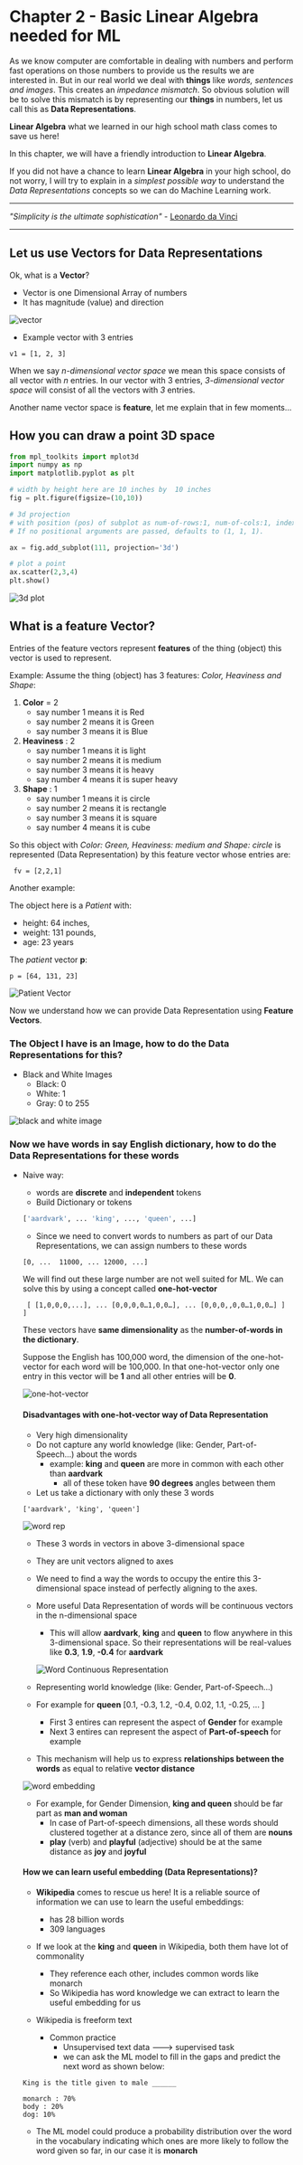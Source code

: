 # Chapter 2 - Basic Linear Algebra needed for ML 

 As we know computer are comfortable in dealing with numbers and perform fast operations on those numbers to provide us the results we are interested in. But in our real world we deal with **things** like *words, sentences and images*. This creates an *impedance mismatch*. So obvious solution will be to solve this mismatch is by representing our **things** in numbers, let us call this as **Data Representations**.
 
**Linear Algebra** what we learned in our high school math class comes to save us here!

In this chapter, we will have a friendly introduction to **Linear Algebra**. 

If you did not have a chance to learn **Linear Algebra** in your high school, do not worry, I will try to explain in a *simplest possible way* to understand the *Data Representations* concepts so we can do Machine Learning work.

-----

*"Simplicity is the ultimate sophistication"* - [Leonardo da Vinci](https://en.wikipedia.org/wiki/Leonardo_da_Vinci)

-----

## Let us use Vectors for Data Representations

Ok, what is a **Vector**?

- Vector is one Dimensional Array of numbers
- It has magnitude (value) and direction

![vector](img/2/vector.png)

- Example vector with 3 entries
```
v1 = [1, 2, 3]

```

When we say *n-dimensional vector space* we mean this space consists of all vector with *n* entries.
In our vector with 3 entries, *3-dimensional vector space* will consist of all the vectors with *3* entries.

Another name vector space is **feature**, let me explain that in few moments...


## How you can draw a point 3D space

```py
from mpl_toolkits import mplot3d
import numpy as np
import matplotlib.pyplot as plt

# width by height here are 10 inches by  10 inches
fig = plt.figure(figsize=(10,10))

# 3d projection 
# with position (pos) of subplot as num-of-rows:1, num-of-cols:1, index-of-subplot:1
# If no positional arguments are passed, defaults to (1, 1, 1).

ax = fig.add_subplot(111, projection='3d')

# plot a point
ax.scatter(2,3,4)
plt.show()
```
![3d plot](img/2/3d-plot.png)

## What is a feature Vector?

Entries of the feature vectors represent **features** of the thing (object) this vector is used to represent.

Example:
Assume the thing (object) has 3 features: *Color, Heaviness and Shape*:
1. **Color** = 2
    - say number 1 means it is Red 
    - say number 2 means it is Green
    - say number 3 means it is Blue
2. **Heaviness** : 2
    - say number 1 means it is light
    - say number 2 means it is medium
    - say number 3 means it is heavy
    - say number 4 means it is super heavy
3. **Shape** : 1
    - say number 1 means it is circle
    - say number 2 means it is rectangle
    - say number 3 means it is square
    - say number 4 means it is cube

So this object with *Color: Green, Heaviness: medium and Shape: circle* is represented (Data Representation) by this feature vector whose entries are:

```
 fv = [2,2,1]

```

Another example:

The object here is a *Patient* with:
- height: 64 inches,
- weight: 131 pounds, 
- age: 23 years

The *patient* vector **p**:
```
p = [64, 131, 23]
```

![Patient Vector](img/2/patient-vector.png)

Now we understand how we can provide Data Representation using **Feature Vectors**.



### The Object I have is an Image, how to do the Data Representations for this?

- Black and White Images
    - Black: 0
    - White: 1
    - Gray: 0 to 255

![black and white image](img/2/bw-img-2.png)

### Now we have words in say English dictionary, how to do the Data Representations for these words

- Naive way:
    - words are **discrete** and **independent** tokens
    - Build Dictionary or tokens 

    ``` py
    ['aardvark', ... 'king', ..., 'queen', ...]
    ```

    - Since we need to convert words to numbers as part of our Data Representations, we can assign numbers to these words
    ```
    [0, ...  11000, ... 12000, ...]

    ``` 

    We will find out these large number are not well suited for ML. We can solve this by using a concept called **one-hot-vector**

    ```
     [ [1,0,0,0,...], ... [0,0,0,0…1,0,0…], ... [0,0,0,,0,0…1,0,0…] ]      ]
    ```

    These vectors have **same dimensionality** as the **number-of-words in the dictionary**.

    Suppose the English has 100,000 word, the dimension of the one-hot-vector for each word will be 100,000. In that one-hot-vector only one entry in this vector will be **1** and all other entries will be **0**.

    ![one-hot-vector](img/2/one-hot-vector.png)

    #### Disadvantages with one-hot-vector way of Data Representation
    - Very high dimensionality 
    - Do not capture any world knowledge (like: Gender, Part-of-Speech...) about the words
        - example: **king** and **queen** are more in common with each other than **aardvark**
            - all of these token have **90 degrees** angles between them
    - Let us take a dictionary with only these 3 words
    ```
    ['aardvark', 'king', 'queen'] 

    ```
    ![word rep](img/2/word-rep-1.png)

    - These 3 words in vectors in above 3-dimensional space
    - They are unit vectors aligned to axes
    - We need to find a way the words to occupy the entire this 3-dimensional space instead of perfectly aligning to the axes.
    - More useful Data Representation of words will be continuous vectors in the n-dimensional space
        - This will allow **aardvark**, **king** and **queen** to flow anywhere in this 3-dimensional space. So their representations will be real-values like **0.3**, **1.9**, **-0.4** for **aardvark**

        ![Word Continuous Representation](img/2/num-rep-cont-1.png)


    - Representing world knowledge (like: Gender, Part-of-Speech...)
    - For example for **queen** [0.1, -0.3, 1.2,     -0.4, 0.02, 1.1,    -0.25, ... ]
        - First 3 entires can represent the aspect of **Gender** for example
        - Next 3 entires can represent the aspect of **Part-of-speech** for example 
    - This mechanism will help us to express **relationships between the words** as equal to relative **vector distance**

    ![word embedding](img/2/word-embedding-1.png)

    - For example, for Gender Dimension, **king and queen** should be far part as **man and woman**
        - In case of Part-of-speech dimensions, all these words should clustered together at a distance zero, since all of them are **nouns**
        - **play** (verb) and **playful** (adjective) should be at the same distance as **joy** and **joyful**


    #### How we can learn useful embedding (Data Representations)?
    - **Wikipedia** comes to rescue us here! It is a reliable source of information we can use to learn the useful embeddings:
        - has 28 billion words
        - 309 languages
    - If we look at the **king** and **queen** in Wikipedia, both them have lot of commonality
        - They reference each other, includes common words like monarch
        - So Wikipedia has word knowledge we can extract to learn the useful embedding for us

    - Wikipedia is freeform text
        - Common practice
            - Unsupervised text data ---> supervised task
            - we can ask the ML model to fill in the gaps and predict the next word as shown below:

    ```
    King is the title given to male ______

    monarch : 70%
    body : 20%
    dog: 10%

    ```

    - The ML model could produce a probability distribution over the word in the vocabulary indicating which ones are more likely to follow the word given so far, in our case it is **monarch**








